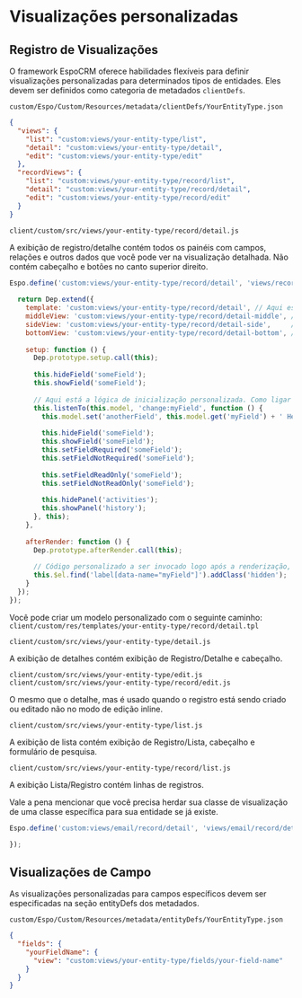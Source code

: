 # Visualizações personalizadas

## Registro de Visualizações

O framework EspoCRM oferece habilidades flexíveis para definir visualizações personalizadas para determinados tipos de entidades. Eles devem ser definidos como categoria de metadados `clientDefs`.

`custom/Espo/Custom/Resources/metadata/clientDefs/YourEntityType.json`

```json
{
  "views": {
    "list": "custom:views/your-entity-type/list",
    "detail": "custom:views/your-entity-type/detail",
    "edit": "custom:views/your-entity-type/edit"
  },
  "recordViews": {
    "list": "custom:views/your-entity-type/record/list",
    "detail": "custom:views/your-entity-type/record/detail",
    "edit": "custom:views/your-entity-type/record/edit"
  }
}
```

`client/custom/src/views/your-entity-type/record/detail.js`

A exibição de registro/detalhe contém todos os painéis com campos, relações e outros dados que você pode ver na visualização detalhada. Não contém cabeçalho e botões no canto superior direito.

```javascript
Espo.define('custom:views/your-entity-type/record/detail', 'views/record/detail', function (Dep) {
  
  return Dep.extend({
    template: 'custom:views/your-entity-type/record/detail', // Aqui está o seu modelo personalizado. Omita se você não precisa disso.
    middleView: 'custom:views/your-entity-type/record/detail-middle', // Aqui está a sua visão personalizada. Omita se você não precisa disso.
    sideView: 'custom:views/your-entity-type/record/detail-side',     // Aqui está a sua visão personalizada. Omita se você não precisa disso.
    bottomView: 'custom:views/your-entity-type/record/detail-bottom', // Aqui está a sua visão personalizada. Omita se você não precisa disso.
    
    setup: function () {
      Dep.prototype.setup.call(this);
      
      this.hideField('someField');
      this.showField('someField');
      
      // Aqui está a lógica de inicialização personalizada. Como ligar ouvindo mudanças no modelo.
      this.listenTo(this.model, 'change:myField', function () {
        this.model.set('anotherField', this.model.get('myField') + ' Hello');
         
        this.hideField('someField');
        this.showField('someField');
        this.setFieldRequired('someField');
        this.setFieldNotRequired('someField');
        
        this.setFieldReadOnly('someField');
        this.setFieldNotReadOnly('someField');
        
        this.hidePanel('activities');
        this.showPanel('history');
      }, this);
    },
    
    afterRender: function () {
      Dep.prototype.afterRender.call(this);
      
      // Código personalizado a ser invocado logo após a renderização, quando DOM estiver disponível.
      this.$el.find('label[data-name="myField"]').addClass('hidden');
    }
  });
});

```

Você pode criar um modelo personalizado com o seguinte caminho:
`client/custom/res/templates/your-entity-type/record/detail.tpl`



`client/custom/src/views/your-entity-type/detail.js`

A exibição de detalhes contém exibição de Registro/Detalhe e cabeçalho.


`client/custom/src/views/your-entity-type/edit.js`
`client/custom/src/views/your-entity-type/record/edit.js`

O mesmo que o detalhe, mas é usado quando o registro está sendo criado ou editado não no modo de edição inline.


`client/custom/src/views/your-entity-type/list.js`

A exibição de lista contém exibição de Registro/Lista, cabeçalho e formulário de pesquisa.

`client/custom/src/views/your-entity-type/record/list.js`

A exibição Lista/Registro contém linhas de registros.


Vale a pena mencionar que você precisa herdar sua classe de visualização de uma classe específica para sua entidade se já existe.

```javascript
Espo.define('custom:views/email/record/detail', 'views/email/record/detail', function (Dep) {

});
```

## Visualizações de Campo

As visualizações personalizadas para campos específicos devem ser especificadas na seção entityDefs dos metadados.

`custom/Espo/Custom/Resources/metadata/entityDefs/YourEntityType.json`



```json
{
  "fields": {
    "yourFieldName": {
      "view": "custom:views/your-entity-type/fields/your-field-name"
    }  
  }
}
```
